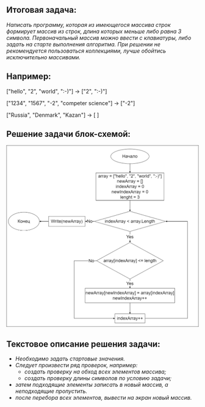## Итоговая задача: ##
_Написать программу, которая из имеющегося массива строк формирует массив из строк, длина которых меньше либо равна 3 символа. Первоначальный массив можно ввести с клавиатуры, либо задать на старте выполнения алгоритма. При решении не рекомендуется пользоваться коллекциями, лучше обойтись исключительно массивами._

## Например: ##

["hello", "2", "world", ":-)"] -> ["2", ":-)"]

["1234", "1567", "-2", "competer science"] -> ["-2"]

["Russia", "Denmark", "Kazan"] -> [ ]

## Решение задачи блок-схемой: ##
![Решение задачи в виде блок-схемы](DIAGRAMS.png)

## Текстовое описание решения задачи: ##
* _Необходимо задать стартовые значения._
* _Следует произвести ряд проверок, например:_
    * _создать проверку на обход всех элементов массива;_
    * _создать проверку длины символов по условию задачи;_
* _затем подходящие элементы записать в новый массив, а неподходящие пропустить._
* _после перебора всех элементов, вывести на экран новый массив._